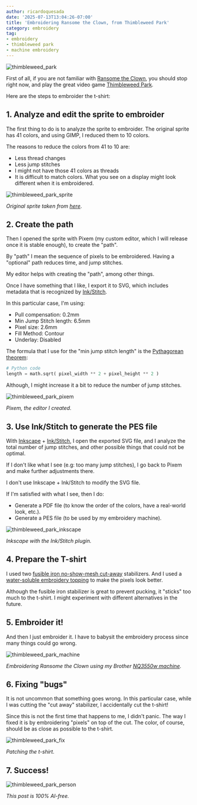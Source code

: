 ```yaml
---
author: ricardoquesada
date: '2025-07-13T13:04:26-07:00'
title: 'Embroidering Ransome the Clown, from Thimbleweed Park'
category: embroidery
tag:
- embroidery
- thimbleweed park
- machine embroidery
---
```


![thimbleweed_park](/images/thimbleweed_park_tshirt.jpg)

First of all, if you are not familiar with [Ransome the Clown][ransome_video], you should stop right now, and play the great video game [Thimbleweed Park][video_game].

Here are the steps to embroider the t-shirt:

## 1. Analyze and edit the sprite to embroider

The first thing to do is to analyze the sprite to embroider. The original sprite has 41 colors, and using GIMP, I reduced them to 10 colors.

The reasons to reduce the colors from 41 to 10 are:

* Less thread changes
* Less jump stitches
* I might not have those 41 colors as threads
* It is difficult to match colors. What you see on a display might look different when it is embroidered.

![thimbleweed_park_sprite](/images/thimbleweed_park_sprite.png)

*Original sprite taken from [here][refining_ransome]*.

## 2. Create the path

Then I opened the sprite with Pixem (my custom editor, which I will release once it is stable enough), to create the "path".

By "path" I mean the sequence of pixels to be embroidered. Having a "optional" path reduces time, and jump stitches.

My editor helps with creating the "path", among other things.

Once I have something that I like, I export it to SVG, which includes metadata that is recognized by [Ink/Stitch][inkstitch].

In this particular case, I'm using:

* Pull compensation: 0.2mm
* Min Jump Stitch length: 6.5mm
* Pixel size: 2.6mm
* Fill Method: Contour
* Underlay: Disabled

The formula that I use for the "min jump stitch length" is the [Pythagorean theorem][pythagorean_theorem]:

```python
# Python code
length = math.sqrt( pixel_width ** 2 + pixel_height ** 2 )
```

Although, I might increase it a bit to reduce the number of jump stitches.

![thimbleweed_park_pixem](/images/thimbleweed_park_pixem.png)

*Pixem, the editor I created.*

## 3. Use Ink/Stitch to generate the PES file

With [Inkscape][inkscape] + [Ink/Stitch][inkstitch], I open the exported SVG file, and I analyze the total
number of jump stitches, and other possible things that could not be optimal.

If I don't like what I see (e.g: too many jump stitches), I go back to Pixem and make further adjustments there.

I don't use Inkscape + Ink/Stitch to modify the SVG file.

If I'm satisfied with what I see, then I do:

* Generate a PDF file (to know the order of the colors, have a real-world look, etc.).
* Generate a PES file (to be used by my embroidery machine).

![thimbleweed_park_inkscape](/images/thimbleweed_park_inkscape.png)

*Inkscape with the Ink/Stitch plugin.*

## 4. Prepare the T-shirt

I used two [fusible iron no-show-mesh cut-away][fusible_stabilizer] stabilizers.
And I used a [water-soluble embroidery topping][embroidery_topping] to make the pixels look better.

Although the fusible iron stabilizer is great to prevent pucking, it "sticks" too much to the t-shirt.
I might experiment with different alternatives in the future.

## 5. Embroider it!

And then I just embroider it. I have to babysit the embroidery process since many things could go wrong.

![thimbleweed_park_machine](/images/thimbleweed_park_machine.jpg)

*Embroidering Ransome the Clown using my Brother [NQ3550w machine][brother_nq3550w].*

## 6. Fixing "bugs"

It is not uncommon that something goes wrong. In this particular case, while I was cutting the "cut away" stabilizer, 
I accidentally cut the t-shirt!

Since this is not the first time that happens to me, I didn't panic. The way I fixed it is by embroidering "pixels" on
top of the cut. The color, of course, should be as close as possible to the t-shirt.

![thimbleweed_park_fix](/images/thimbleweed_park_fix.jpg)

*Patching the t-shirt.*

## 7. Success!
![thimbleweed_park_person](/images/thimbleweed_park_person.jpg)

*This post is 100% AI-free.*

[refining_ransome]: https://blog.thimbleweedpark.com/refining_ransome.html
[video_game]: https://store.steampowered.com/app/569860/Thimbleweed_Park/
[pes_file_format]: https://docs.fileformat.com/misc/pes/
[brother_nq3550w]: https://www.brother-usa.com/products/nq3550w
[fusible_stabilizer]: https://www.amazon.com/dp/B08D6PMW6C?ref_=pe_386300_442618370_TE_sc_as_ri_0&th=1
[embroidery_topping]: https://www.amazon.com/dp/B0CSBZHXWP?ref=ppx_yo2ov_dt_b_fed_asin_title&th=1
[GIMP]: https://www.gimp.org/
[inkstitch]: https://www.inkstitch.org
[inkscape]: https://www.inkscape.org
[ransome_video]: https://www.youtube.com/watch?v=eYLZwe13zDw
[pythagorean_theorem]: https://en.wikipedia.org/wiki/Pythagorean_theorem
